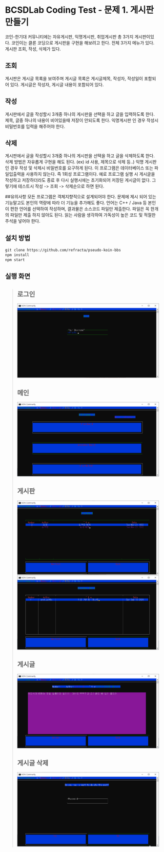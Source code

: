 # BCSDLab Coding Test - 문제 1. 게시판 만들기
코인-한기대 커뮤니티에는 자유게시판, 익명게시판, 취업게시판 총 3가지 게시판이있다. 코인이는 클론 코딩으로 게시판을 구현을 해보려고 한다. 
전체 3가지 메뉴가 있다. 게시판 조회, 작성, 삭제가 있다.
## 조회
게시판은 게시글 목록을 보여주며 게시글 목록은 게시글제목, 작성자, 작성일이 포함되어 있다.
게시글은 작성자, 게시글 내용이 포함되어 있다.
## 작성
게시판에서 글을 작성할시 3개중 하나의 게시판을 선택을 하고 글을 입력하도록 한다.
제목, 글중 하나의 내용이 비어있을때 저장이 안되도록 한다.
익명게시판 인 경우 작성시 비밀번호를 입력을 해주어야 한다.
## 삭제
게시판에서 글을 작성할시 3개중 하나의 게시판을 선택을 하고 글을 삭제하도록 한다.
삭제 방법은 자유롭게 구현을 해도 된다. (ex) id 사용, 제목으로 삭제 등..)
익명 게시판인 경우 작성 및 삭제시 비밀번호를 요구하게 된다.
이 프로그램은 데이터베이스 또는 파일입출력을 사용하지 않는다. 즉 1회성 프로그램이다.
예로 프로그램 실행 시 게시글을 작성하고 저장하더라도 종료 후 다시 실행시에는 초기화되어 저장된 게시글이 없다.
그렇기에 테스트시 작성 -> 조회 -> 삭제순으로 하면 된다.

##유의사항
모든 프로그램은 객체지향적으로 설계되어야 한다.
문제에 제시 되어 있는 기능말고도 본인의 역량에 따라 더 기능을 추가해도 좋다.
언어는 C++ / Java 등 본인이 편한 언어를 선택하여 작성하며, 결과물은 소스코드 파일만 제출한다.
파일은 꼭 한개의 파일만 제출 하지 않아도 된다.
읽는 사람을 생각하여 가독성이 높은 코드 및 적절한 주석을 넣어야 한다.

## 설치 방법
```
git clone https://github.com/refracta/pseudo-koin-bbs
npm install
npm start
```

## 실행 화면
> ## 로그인
> ![login](./capture/login.png)
>
> ## 메인
> ![main](./capture/main.png)
> ## 게시판
> ![main](./capture/freeBoard.png)
> ![main](./capture/anonBoard.png)
> ## 게시글
> ![main](./capture/post.png)
> ## 게시글 삭제
> ![main](./capture/postDelete.png)
